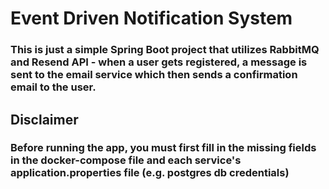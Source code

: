 # Event Driven Notification System #

### This is just a simple Spring Boot project that utilizes RabbitMQ and Resend API - when a user gets registered, a message is sent to the email service which then sends a confirmation email to the user. ###

## Disclaimer ##
### Before running the app, you must first fill in the missing fields in the docker-compose file and each service's application.properties file (e.g. postgres db credentials) ###
